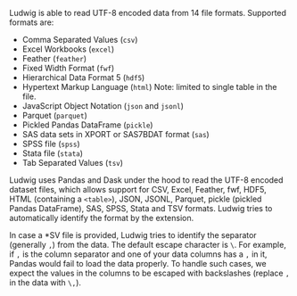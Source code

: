 Ludwig is able to read UTF-8 encoded data from 14 file formats.
Supported formats are:

- Comma Separated Values (`csv`)
- Excel Workbooks (`excel`)
- Feather (`feather`)
- Fixed Width Format (`fwf`)
- Hierarchical Data Format 5 (`hdf5`)
- Hypertext Markup Language (`html`) Note: limited to single table in the file.
- JavaScript Object Notation (`json` and `jsonl`)
- Parquet (`parquet`)
- Pickled Pandas DataFrame (`pickle`)
- SAS data sets in XPORT or SAS7BDAT format (`sas`)
- SPSS file (`spss`)
- Stata file (`stata`)
- Tab Separated Values (`tsv`)

Ludwig uses Pandas and Dask under the hood to read the UTF-8 encoded dataset files, which allows support for CSV, Excel, Feather, fwf, HDF5, HTML (containing a `<table>`), JSON, JSONL, Parquet, pickle (pickled Pandas DataFrame), SAS, SPSS, Stata and TSV formats.
Ludwig tries to automatically identify the format by the extension.

In case a \*SV file is provided, Ludwig tries to identify the separator (generally `,`) from the data.
The default escape character is `\`.
For example, if `,` is the column separator and one of your data columns has a `,` in it, Pandas would fail to load the data properly.
To handle such cases, we expect the values in the columns to be escaped with backslashes (replace `,` in the data with `\,`).
